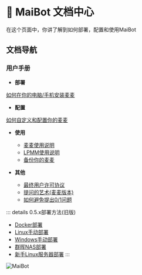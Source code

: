 # 📄 MaiBot 文档中心

在这个页面中，你讲了解到如何部署，配置和使用MaiBot

## 文档导航

### 用户手册

- **部署**

[如何在你的电脑/手机安装麦麦](/manual/deployment/)

- **配置**

[如何自定义和配置你的麦麦](/manual/configuration/)

- **使用**
  - [麦麦使用说明](/manual/usage/)
  - [LPMM使用说明](/manual/usage/lpmm)
  - [备份你的麦麦](/manual/usage/backup)

- **其他**
  - [最终用户许可协议](/manual/other/EULA)
  - [提问的艺术(麦麦版本)](/manual/other/ask_art)
  - [如何避免提出0/1问题](/manual/other/questions-with-yes-or-no-answers)

::: details 0.5.x部署方法(旧版)
  - [Docker部署](/manual/deployment/old/docker_deploy)
  - [Linux手动部署](/manual/deployment/old/manual_deploy_linux)
  - [Windows手动部署](/manual/deployment/old/manual_deploy_windows)
  - [群晖NAS部署](/manual/deployment/old/synology_deploy)
  - [新手Linux服务器部署](/manual/deployment/old/linux_deploy_guide_for_beginners)
:::

![MaiBot](/avatars/MaiM.png)
